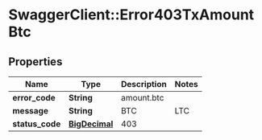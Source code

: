 # SwaggerClient::Error403TxAmountBtc

## Properties
Name | Type | Description | Notes
------------ | ------------- | ------------- | -------------
**error_code** | **String** | amount.btc | 
**message** | **String** | BTC|LTC|BCH payment amount must be at least 0.00000000000001, not ${transaction.amount}. | 
**status_code** | [**BigDecimal**](BigDecimal.md) | 403 | 

